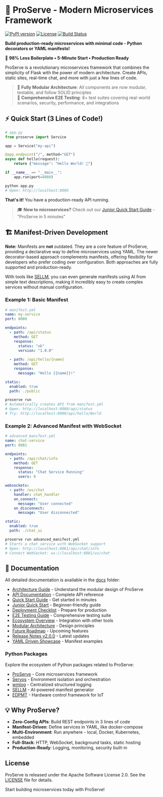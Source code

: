 # 🚀 ProServe - Modern Microservices Framework

[![PyPI version](https://badge.fury.io/py/proserve.svg)](https://badge.fury.io/py/proserve)
[![License](https://img.shields.io/badge/License-Apache%202.0-blue.svg)](https://opensource.org/licenses/Apache-2.0)
[![Build Status](https://travis-ci.com/tom-sapletta-com/proserve.svg?branch=main)](https://travis-ci.com/tom-sapletta-com/proserve)

**Build production-ready microservices with minimal code - Python decorators or YAML manifests!**

🎯 **98% Less Boilerplate • 5-Minute Start • Production Ready**

ProServe is a revolutionary microservices framework that combines the simplicity of Flask with the power of modern architecture. Create APIs, static sites, real-time chat, and more with just a few lines of code.

> 🚀 **Fully Modular Architecture**: All components are now modular, testable, and follow SOLID principles  
> 🧪 **Comprehensive E2E Testing**: 8+ test suites covering real-world scenarios, security, performance, and integrations

## ⚡ Quick Start (3 Lines of Code!)

```python
# app.py
from proserve import Service

app = Service("my-api")

@app.endpoint("/", method="GET")
async def hello(request):
    return {"message": "Hello World! 🚀"}

if __name__ == "__main__":
    app.run(port=8080)
```

```bash
python app.py
# Open: http://localhost:8080
```

**That's it!** You have a production-ready API running.

> 🎓 **New to microservices?** Check out our [Junior Quick Start Guide](./docs/JUNIOR_QUICK_START.md) - "ProServe in 5 minutes"


## 🏗️ Manifest-Driven Development

**Note:** Manifests are **not** outdated. They are a core feature of ProServe, providing a declarative way to define microservices using YAML. The newer decorator-based approach complements manifests, offering flexibility for developers who prefer coding over configuration. Both approaches are fully supported and production-ready.

With tools like [SELLM](https://github.com/tom-sapletta-com/sellm), you can even generate manifests using AI from simple text descriptions, making it incredibly easy to create complex services without manual configuration.

### Example 1: Basic Manifest

```yaml
# manifest.yml
name: my-service
port: 8080

endpoints:
  - path: /api/status
    method: GET
    response:
      status: "ok"
      version: "1.0.0"
  
  - path: /api/hello/{name}
    method: GET
    response:
      message: "Hello {{name}}!"

static:
  enabled: true
  path: ./public
```

```bash
proserve run
# Automatically creates API from manifest.yml
# Open: http://localhost:8080/api/status
# Try: http://localhost:8080/api/hello/World
```

### Example 2: Advanced Manifest with WebSocket

```yaml
# advanced_manifest.yml
name: chat-service
port: 8081

endpoints:
  - path: /api/chat/info
    method: GET
    response:
      status: "Chat Service Running"
      users: 0

websockets:
  - path: /ws/chat
    handler: chat_handler
    on_connect:
      message: "User connected"
    on_disconnect:
      message: "User disconnected"

static:
  enabled: true
  path: ./chat_ui
```

```bash
proserve run advanced_manifest.yml
# Starts a chat service with WebSocket support
# Open: http://localhost:8081/api/chat/info
# Connect WebSocket: ws://localhost:8081/ws/chat
```

## 📖 Documentation

All detailed documentation is available in the [docs](./docs/) folder:

- [Architecture Guide](./docs/ARCHITECTURE.md) - Understand the modular design of ProServe
- [API Documentation](./docs/API_DOCUMENTATION.md) - Complete API reference
- [Quick Start Guide](./docs/QUICK_START.md) - Get started in minutes
- [Junior Quick Start](./docs/JUNIOR_QUICK_START.md) - Beginner-friendly guide
- [Deployment Checklist](./docs/DEPLOYMENT_CHECKLIST.md) - Prepare for production
- [E2E Testing Guide](./docs/E2E_TESTING.md) - Comprehensive testing suite
- [Ecosystem Overview](./docs/ECOSYSTEM.md) - Integration with other tools
- [Modular Architecture](./docs/MODULAR_ARCHITECTURE.md) - Design principles
- [Future Roadmap](./docs/FUTURE_ROADMAP.md) - Upcoming features
- [Release Notes v2.0.0](./docs/RELEASE_NOTES_v2.0.0.md) - Latest updates
- [YAML Driven Showcase](./docs/YAML_DRIVEN_SHOWCASE.md) - Manifest examples

### Python Packages

Explore the ecosystem of Python packages related to ProServe:

- [ProServe](https://pypi.org/project/proserve/) - Core microservices framework
- [Servos](https://pypi.org/project/servos/) - Environment isolation and orchestration
- [wmlog](https://pypi.org/project/wmlog/) - Centralized structured logging
- [SELLM](https://pypi.org/project/sellm/) - AI-powered manifest generator
- [EDPMT](https://pypi.org/project/edpmt/) - Hardware control framework for IoT

## 💡 Why ProServe?

- **Zero-Config APIs**: Build REST endpoints in 3 lines of code
- **Manifest-Driven**: Define services in YAML, like docker-compose
- **Multi-Environment**: Run anywhere - local, Docker, Kubernetes, embedded
- **Full-Stack**: HTTP, WebSocket, background tasks, static hosting
- **Production-Ready**: Logging, monitoring, security built-in

## License

ProServe is released under the Apache Software License 2.0. See the [LICENSE](LICENSE) file for details.

Start building microservices today with ProServe!
